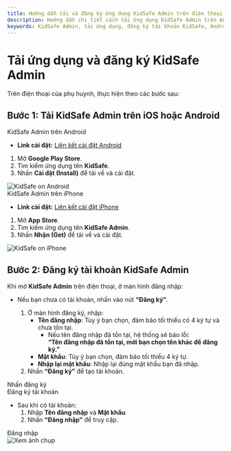 ```yaml
---
title: Hướng dẫn tải và đăng ký ứng dụng KidSafe Admin trên điện thoại
description: Hướng dẫn chi tiết cách tải ứng dụng KidSafe Admin trên Android và iOS, cùng với các bước đăng ký tài khoản và đăng nhập để sử dụng.
keywords: KidSafe Admin, tải ứng dụng, đăng ký tài khoản KidSafe, Android, iPhone, hướng dẫn sử dụng KidSafe
---
```


# Tải ứng dụng và đăng ký KidSafe Admin

Trên điện thoại của phụ huynh, thực hiện theo các bước sau:

## Bước 1: Tải KidSafe Admin trên iOS hoặc Android

   <div class="guide-container guide-grid grid--2-cols">
    <div class="guide-card">
      <div class="guide-title guide-title--5">KidSafe Admin trên Android</div>
      <div class="guide-sub-title guide-sub-title--15">
          <ul>
            <li><strong>Link cài đặt:</strong> <a href="https://play.google.com/store/apps/details?id=com.kid_safe" target="_blank">Liên kết cài đặt Android</a></li>
          </ul>
          <ol>
            <li>Mở <strong>Google Play Store</strong>.</li>
            <li>Tìm kiếm ứng dụng tên <strong>KidSafe</strong>.</li>
            <li>Nhấn <strong>Cài đặt (Install)</strong> để tải về và cài đặt.</li>
          </ol>
      </div>
      <div class="guide-content guide-content--75">  
        <img src="../../img/ip34.png" alt="KidSafe on Android"/>
      </div>
    </div>
    <div class="guide-card">
      <div class="guide-title guide-title--5">KidSafe Admin trên iPhone</div>
      <div class="guide-sub-title guide-sub-title--15">
        <ul>
          <li><strong>Link cài đặt:</strong> <a href="https://apps.apple.com/app/kidsafe-admin/id1672564397" target="_blank">Liên kết cài đặt iPhone</a></li>
        </ul>
        <ol>
          <li>Mở <strong>App Store</strong>.</li>
          <li>Tìm kiếm ứng dụng tên <strong>KidSafe Admin</strong>.</li>
          <li>Nhấn <strong>Nhận (Get)</strong> để tải về và cài đặt.</li>
        </ol>
      </div>
      <div class="guide-content guide-content--75">  
        <img src="../../img/ip35.png" alt="KidSafe on iPhone"/>
      </div>
    </div>
  </div>

## Bước 2: Đăng ký tài khoản KidSafe Admin

Khi mở **KidSafe Admin** trên điện thoại, ở màn hình đăng nhập:

-   Nếu bạn chưa có tài khoản, nhấn vào nút **“Đăng ký”**.

    1. Ở màn hình đăng ký, nhập:
        - **Tên đăng nhập**: Tùy ý bạn chọn, đảm bảo tối thiểu có 4 ký tự và chưa tồn tại.
            - Nếu tên đăng nhập đã tồn tại, hệ thống sẽ báo lỗi:  
              **“Tên đăng nhập đã tồn tại, mời bạn chọn tên khác để đăng ký.”**
        - **Mật khẩu**: Tùy ý bạn chọn, đảm bảo tối thiểu 4 ký tự.
        - **Nhập lại mật khẩu**: Nhập lại đúng mật khẩu bạn đã nhập.
    2. Nhấn **“Đăng ký”** để tạo tài khoản.

  <div class="guide-container guide-grid grid--2-cols">
    <div class="guide-card">
      <div class="guide-title guide-title--5">Nhấn đăng ký</div>
      <div class="guide-content guide-content--95">  
        <img src="../../img/ip1.png" alt="">
      </div>
    </div>
    <div class="guide-card">
      <div class="guide-title guide-title--5">Đăng ký tài khoản</div>
      <div class="guide-content guide-content--95">  
        <img src="../../img/ip2.png" alt="">
      </div>
    </div>
  </div>

-   Sau khi có tài khoản:
    1. Nhập **Tên đăng nhập** và **Mật khẩu**.
    2. Nhấn **“Đăng nhập”** để truy cập.

<div class="guide-container guide-grid grid--2-cols">
  <div class="guide-card">
    <div class="guide-title guide-title--5">Đăng nhập</div>
    <div class="guide-content guide-content--95">
      <img src="../../img/ip3.png" alt="Xem ảnh chụp">
    </div>
  </div>
  <div></div>
</div>
